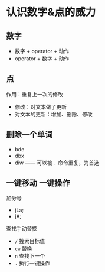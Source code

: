 # 认识数字&点的威力

## 数字

- 数字 + operator + 动作
- operator + 数字 + 动作

## 点

作用：重复上一次的修改

- 修改：对文本做了更新
- 对文本的更新：增加、删除、修改

## 删除一个单词

- bde
- dbx
- diw —— 可以被 `.` 命令重复，为首选

## 一键移动 一键操作

加分号

- jLa;
- jA;

查找手动替换

- `/` 搜索目标值
- `cw` 替换
- `n` 查找下一个
- `.` 执行一键操作
